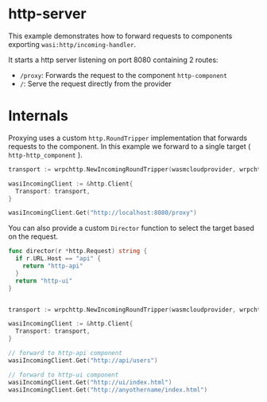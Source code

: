 # http-server

This example demonstrates how to forward requests to components exporting `wasi:http/incoming-handler`.

It starts a http server listening on port 8080 containing 2 routes:

- `/proxy`: Forwards the request to the component `http-component`
- `/`: Serve the request directly from the provider

# Internals

Proxying uses a custom `http.RoundTripper` implementation that forwards requests to the component.
In this example we forward to a single target ( `http-http_component` ).

```go
transport := wrpchttp.NewIncomingRoundTripper(wasmcloudprovider, wrpchttp.WithSingleTarget("http-http_component"))

wasiIncomingClient := &http.Client{
  Transport: transport,
}

wasiIncomingClient.Get("http://localhost:8080/proxy")
```

You can also provide a custom `Director` function to select the target based on the request.

```go
func director(r *http.Request) string {
  if r.URL.Host == "api" {
    return "http-api"
  }
  return "http-ui"
}


transport := wrpchttp.NewIncomingRoundTripper(wasmcloudprovider, wrpchttp.WithDirector(director))

wasiIncomingClient := &http.Client{
  Transport: transport,
}

// forward to http-api component
wasiIncomingClient.Get("http://api/users")

// forward to http-ui component
wasiIncomingClient.Get("http://ui/index.html")
wasiIncomingClient.Get("http://anyothername/index.html")
```

